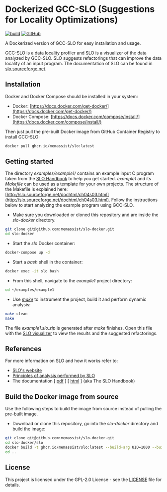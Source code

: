 # Dockerized GCC-SLO (Suggestions for Locality Optimizations)

[![build](https://github.com/memassist/slo-docker/workflows/build/badge.svg)](https://github.com/memassist/slo-docker/actions)
[![GitHub](https://img.shields.io/github/license/memassist/slo-docker)](./LICENSE)

A Dockerized version of GCC-SLO for easy installation and usage.

[GCC-SLO](https://sourceforge.net/projects/slo/files/gcc-slo/) is a
[data locality](https://en.wikipedia.org/wiki/Locality_of_reference) profiler and
[SLO](https://sourceforge.net/projects/slo/files/slo/) is a visualizer of the data analyzed by GCC-SLO.
SLO suggests refactorings that can improve the data locality of an input program. The documentation of SLO
can be found in [slo.sourceforge.net](http://slo.sourceforge.net/).

## Installation

Docker and Docker Compose should be installed in your system:

- Docker: [https://docs.docker.com/get-docker/](https://docs.docker.com/get-docker/)
- Docker Compose: [https://docs.docker.com/compose/install/](https://docs.docker.com/compose/install/)

Then just pull the pre-built Docker image from GitHub Container Registry to install GCC-SLO:
```bash
docker pull ghcr.io/memassist/slo:latest
```

## Getting started

The directory *examples/example1/* contains an example input C program taken from the
[SLO Handbook](http://slo.sourceforge.net/dochtml/ch04s03.html) to help you get started.
*example1* and its *Makefile* can be used as a template for your own projects. The structure of the Makefile
is explained here: [http://slo.sourceforge.net/dochtml/ch04s03.html](http://slo.sourceforge.net/dochtml/ch04s03.html).
Follow the instructions below to start analyzing the example program using GCC-SLO.

- Make sure you downloaded or cloned this repository and are inside the *slo-docker* directory.
``` bash
git clone git@github.com:memassist/slo-docker.git
cd slo-docker
```

- Start the *slo* Docker container:
``` bash
docker-compose up -d
```

- Start a *bash* shell in the container:
``` bash
docker exec -it slo bash
```

- From this shell, navigate to the *example1* project directory:
``` bash
cd ~/examples/example1
```

- Use *[make](https://en.wikipedia.org/wiki/Makefile)* to instrument the project, build it and perform dynamic analysis:
``` bash
make clean
make
```

The file *example1.slo.zip* is generated after *make* finishes. Open this file with the
[SLO visualizer](https://sourceforge.net/projects/slo/files/slo/) to view the results and the suggested refactorings.

## References

For more information on SLO and how it works refer to:

- [SLO's website](http://slo.sourceforge.net/)
- [Principles of analysis performed by SLO](http://slo.sourceforge.net/principles.php)
- The documentation [ [pdf](http://slo.sourceforge.net/slo_doc.pdf) ] [ [html](http://slo.sourceforge.net/dochtml/) ] (aka The SLO Handbook)

## Build the Docker image from source

Use the following steps to build the image from source instead of pulling the pre-built image.

- Download or clone this repository, go into the *slo-docker* directory and build the image:
``` bash
git clone git@github.com:memassist/slo-docker.git
cd slo-docker/slo
docker build -t ghcr.io/memassist/slo:latest --build-arg UID=1000 --build-arg GID=1000 .
cd ..
```

## License

This project is licensed under the GPL-2.0 License - see the [LICENSE](LICENSE) file for details.
